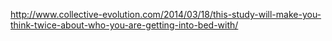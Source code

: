 <a href="http://www.collective-evolution.com/2014/03/18/this-study-will-make-you-think-twice-about-who-you-are-getting-into-bed-with/" target="_blank">http://www.collective-evolution.com/2014/03/18/this-study-will-make-you-think-twice-about-who-you-are-getting-into-bed-with/</a>